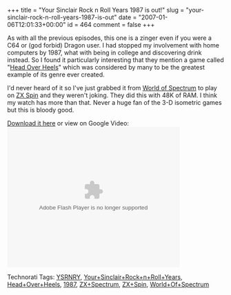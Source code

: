 +++
title = "Your Sinclair Rock n Roll Years 1987 is out!"
slug = "your-sinclair-rock-n-roll-years-1987-is-out"
date = "2007-01-06T12:01:33+00:00"
id = 464
comment = false
+++

As with all the previous episodes, this one is a zinger even if you were a C64 or (god forbid) Dragon user. I had stopped my involvement with home computers by 1987, what with being in college and discovering drink instead. So I found it particularly interesting that they mention a game called "[Head Over Heels](http://www.worldofspectrum.org/infoseekid.cgi?id=0002259)" which was considered by many to be the greatest example of its genre ever created. 

I'd never heard of it so I've just grabbed it from [World of Spectrum](http://www.worldofspectrum.org/) to play on [ZX Spin](http://www.worldofspectrum.org/emulators.html) and they weren't joking. They did this with 48K of RAM. I think my watch has more than that. Never a huge fan of the 3-D isometric games but this is bloody good.

[Download it here](http://www.ysrnry.co.uk/tvprog/downloads.htm) or view on Google Video:
<embed style="width:400px; height:326px;" id="VideoPlayback" type="application/x-shockwave-flash" src="http://video.google.com/googleplayer.swf?docId=-6179678677126659269&hl=en-GB" flashvars=""> </embed>

<span class="technoratitag">Technorati Tags: [YSRNRY](http://www.technorati.com/tags/YSRNRY), [Your+Sinclair+Rock+n+Roll+Years](http://www.technorati.com/tags/Your+Sinclair+Rock+n+Roll+Years), [Head+Over+Heels](http://www.technorati.com/tags/Head+Over+Heels), [1987](http://www.technorati.com/tags/1987), [ZX+Spectrum](http://www.technorati.com/tags/ZX+Spectrum), [ZX+Spin](http://www.technorati.com/tags/ZX+Spin), [World+Of+Spectrum](http://www.technorati.com/tags/World+Of+Spectrum)</span>
